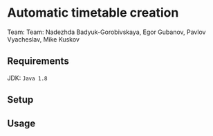# Automatic timetable creation
Team: Team: Nadezhda Badyuk-Gorobivskaya, Egor Gubanov, Pavlov Vyacheslav, Mike Kuskov

## Requirements
JDK: `Java 1.8`

## Setup

## Usage
